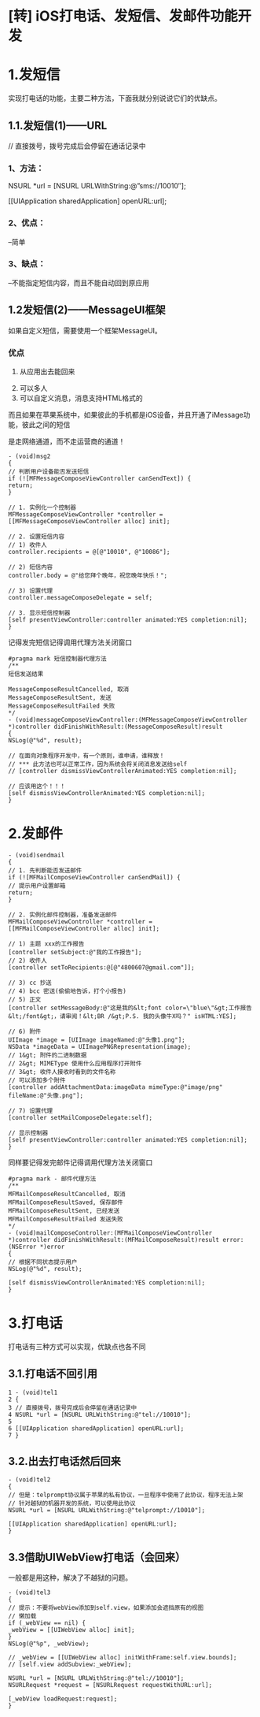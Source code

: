 # [转] iOS打电话、发短信、发邮件功能开发
# 1.发短信
  
实现打电话的功能，主要二种方法，下面我就分别说说它们的优缺点。

## 1.1.发短信(1)——URL
  
// 直接拨号，拨号完成后会停留在通话记录中

### 1、方法：
  
NSURL *url = [NSURL URLWithString:@&#8221;sms://10010&#8243;];

[[UIApplication sharedApplication] openURL:url];

### 2、优点：
  
–简单
  
### 3、缺点：
  
–不能指定短信内容，而且不能自动回到原应用

## 1.2发短信(2)——MessageUI框架
  
如果自定义短信，需要使用一个框架MessageUI。

### 优点

  1. 从应用出去能回来</p> 
  2. 可以多人
  3. 可以自定义消息，消息支持HTML格式的

而且如果在苹果系统中，如果彼此的手机都是iOS设备，并且开通了iMessage功能，彼此之间的短信

是走网络通道，而不走运营商的通道！

```
- (void)msg2
{
// 判断用户设备能否发送短信
if (![MFMessageComposeViewController canSendText]) {
return;
}

// 1. 实例化一个控制器
MFMessageComposeViewController *controller = [[MFMessageComposeViewController alloc] init];

// 2. 设置短信内容
// 1) 收件人
controller.recipients = @[@"10010", @"10086"];

// 2) 短信内容
controller.body = @"给您拜个晚年，祝您晚年快乐！";

// 3) 设置代理
controller.messageComposeDelegate = self;

// 3. 显示短信控制器
[self presentViewController:controller animated:YES completion:nil];
}
```


记得发完短信记得调用代理方法关闭窗口

```
#pragma mark 短信控制器代理方法
/**
短信发送结果

MessageComposeResultCancelled, 取消
MessageComposeResultSent, 发送
MessageComposeResultFailed 失败
*/
- (void)messageComposeViewController:(MFMessageComposeViewController *)controller didFinishWithResult:(MessageComposeResult)result
{
NSLog(@"%d", result);

// 在面向对象程序开发中，有一个原则，谁申请，谁释放！
// *** 此方法也可以正常工作，因为系统会将关闭消息发送给self
// [controller dismissViewControllerAnimated:YES completion:nil];

// 应该用这个！！！
[self dismissViewControllerAnimated:YES completion:nil];
}
```


# 2.发邮件

```
- (void)sendmail
{
// 1. 先判断能否发送邮件
if (![MFMailComposeViewController canSendMail]) {
// 提示用户设置邮箱
return;
}

// 2. 实例化邮件控制器，准备发送邮件
MFMailComposeViewController *controller = [[MFMailComposeViewController alloc] init];

// 1) 主题 xxx的工作报告
[controller setSubject:@"我的工作报告"];
// 2) 收件人
[controller setToRecipients:@[@"4800607@gmail.com"]];

// 3) cc 抄送
// 4) bcc 密送(偷偷地告诉，打个小报告)
// 5) 正文
[controller setMessageBody:@"这是我的&lt;font color=\"blue\"&gt;工作报告&lt;/font&gt;，请审阅！&lt;BR /&gt;P.S. 我的头像牛X吗？" isHTML:YES];

// 6) 附件
UIImage *image = [UIImage imageNamed:@"头像1.png"];
NSData *imageData = UIImagePNGRepresentation(image);
// 1&gt; 附件的二进制数据
// 2&gt; MIMEType 使用什么应用程序打开附件
// 3&gt; 收件人接收时看到的文件名称
// 可以添加多个附件
[controller addAttachmentData:imageData mimeType:@"image/png" fileName:@"头像.png"];

// 7) 设置代理
[controller setMailComposeDelegate:self];

// 显示控制器
[self presentViewController:controller animated:YES completion:nil];
}
```


同样要记得发完邮件记得调用代理方法关闭窗口

```
#pragma mark - 邮件代理方法
/**
MFMailComposeResultCancelled, 取消
MFMailComposeResultSaved, 保存邮件
MFMailComposeResultSent, 已经发送
MFMailComposeResultFailed 发送失败
*/
- (void)mailComposeController:(MFMailComposeViewController *)controller didFinishWithResult:(MFMailComposeResult)result error:(NSError *)error
{
// 根据不同状态提示用户
NSLog(@"%d", result);

[self dismissViewControllerAnimated:YES completion:nil];
}
```


# 3.打电话
  
打电话有三种方式可以实现，优缺点也各不同

## 3.1.打电话不回引用

```
1 - (void)tel1
2 {
3 // 直接拨号，拨号完成后会停留在通话记录中
4 NSURL *url = [NSURL URLWithString:@"tel://10010"];
5
6 [[UIApplication sharedApplication] openURL:url];
7 }
```


## 3.2.出去打电话然后回来

```
- (void)tel2
{
// 但是：telprompt协议属于苹果的私有协议，一旦程序中使用了此协议，程序无法上架
// 针对越狱的机器开发的系统，可以使用此协议
NSURL *url = [NSURL URLWithString:@"telprompt://10010"];

[[UIApplication sharedApplication] openURL:url];
}
```


## 3.3借助UIWebView打电话（会回来）
  
一般都是用这种，解决了不越狱的问题。

```
- (void)tel3
{
// 提示：不要将webView添加到self.view，如果添加会遮挡原有的视图
// 懒加载
if (_webView == nil) {
_webView = [[UIWebView alloc] init];
}
NSLog(@"%p", _webView);

// _webView = [[UIWebView alloc] initWithFrame:self.view.bounds];
// [self.view addSubview:_webView];

NSURL *url = [NSURL URLWithString:@"tel://10010"];
NSURLRequest *request = [NSURLRequest requestWithURL:url];

[_webView loadRequest:request];
}
```




